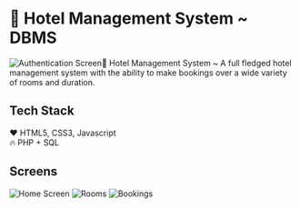 
# 🏨 Hotel Management System ~ DBMS
![Authentication Screen](https://i.imgur.com/zvQShXt.png)🏨 Hotel Management System ~ A full fledged hotel management system with the ability to make bookings over a wide variety of rooms and duration.

## Tech Stack
❤️ HTML5, CSS3, Javascript<br>
🔥 PHP + SQL

## Screens
![Home Screen](https://i.imgur.com/gHwhbUV.png)
![Rooms](https://i.imgur.com/xluJ4MF.png)
![Bookings](https://i.imgur.com/BiVOAOL.png)
